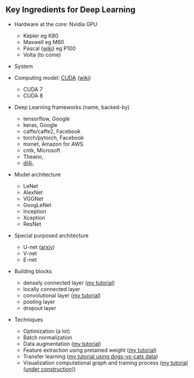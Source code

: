 ## Key Ingredients for Deep Learning 


- Hardware at the core: Nvidia GPU
  - Kepler eg K80
  - Maxwell eg M60
  - Pascal ([wiki](https://en.wikipedia.org/wiki/Pascal_(microarchitecture))) eg P100
  - Volta (to come)

- System

- Computing model: [CUDA](https://developer.nvidia.com/cuda-downloads) ([wiki](https://en.wikipedia.org/wiki/CUDA))
  - CUDA 7
  - CUDA 8

- Deep Learning frameworks (name, backed-by)

  - tensorflow, Google
  - keras, Google
  - caffe/caffe2, Facebook
  - torch/pytorch, Facebook
  - mxnet, Amazon for AWS
  - cntk, Microsoft
  - Theano,
  - [dl4j](https://deeplearning4j.org/),


- Model architecture

  - LeNet
  - AlexNet
  - VGGNet
  - GoogLeNet
  - Inception
  - Xception
  - ResNet

- Special purposed architecture

  - U-net ([arxiv](https://arxiv.org/abs/1505.04597))
  - V-net
  - E-net

- Building blocks
  - densely connected layer ([my tutorial](https://github.com/jiandai/mlTst/blob/master/tensorflow/ann101.ipynb))
  - locally connected layer
  - convolutional layer ([my tutorial](https://github.com/jiandai/mlTst/blob/master/semeion.ipynb))
  - pooling layer
  - dropout layer

- Techniques
  - Optimization (a lot)  
  - Batch normalization
  - Data augmentation ([my tutorial](https://github.com/jiandai/mlTst/blob/master/keras/image-data-augmentation-by-keras.ipynb))
  - Feature extraction using pretained weight ([my tutorial](https://github.com/jiandai/mlTst/blob/master/keras/DL-features.ipynb))
  - Transfer learning ([my tutorial using dogs-vs-cats data](https://github.com/jiandai/dogs-vs-cats/blob/master/dogs-vs-cats-ex.ipynb))
  - Visualization computational graph and training process ([my tutorial (under construction)](https://github.com/jiandai/mlTst/blob/master/tensorflow/tensorboard-101.ipynb))
